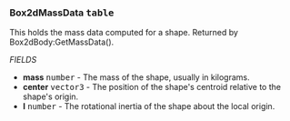 
### Box2dMassData <kbd>table</kbd>
This holds the mass data computed for a shape. Returned by Box2dBody:GetMassData().

_FIELDS_
* __mass__ <kbd>number</kbd> - The mass of the shape, usually in kilograms.
* __center__ <kbd>vector3</kbd> - The position of the shape's centroid relative to the shape's origin.
* __I__ <kbd>number</kbd> -  The rotational inertia of the shape about the local origin.
